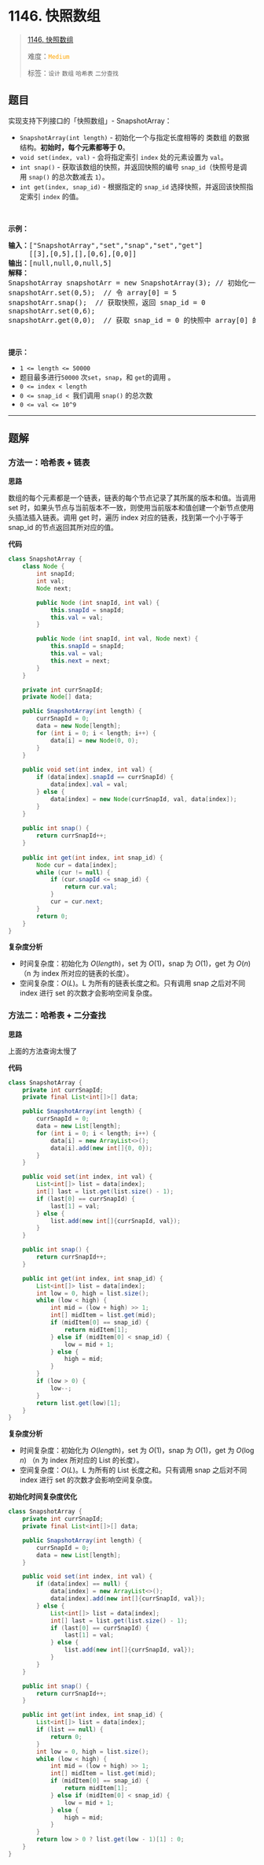 # 1146. 快照数组

> [1146. 快照数组](https://leetcode.cn/problems/snapshot-array/)
>
> 难度：<font color=orange>`Medium`</font>
>
> 标签：`设计` `数组` `哈希表` `二分查找`

## 题目

<p>实现支持下列接口的「快照数组」-&nbsp;SnapshotArray：</p>

<ul>
	<li><code>SnapshotArray(int length)</code>&nbsp;- 初始化一个与指定长度相等的 类数组 的数据结构。<strong>初始时，每个元素都等于</strong><strong>&nbsp;0</strong>。</li>
	<li><code>void set(index, val)</code>&nbsp;- 会将指定索引&nbsp;<code>index</code>&nbsp;处的元素设置为&nbsp;<code>val</code>。</li>
	<li><code>int snap()</code>&nbsp;- 获取该数组的快照，并返回快照的编号&nbsp;<code>snap_id</code>（快照号是调用&nbsp;<code>snap()</code>&nbsp;的总次数减去&nbsp;<code>1</code>）。</li>
	<li><code>int get(index, snap_id)</code>&nbsp;- 根据指定的&nbsp;<code>snap_id</code>&nbsp;选择快照，并返回该快照指定索引 <code>index</code>&nbsp;的值。</li>
</ul>

<p>&nbsp;</p>

<p><strong>示例：</strong></p>

<pre><strong>输入：</strong>[&quot;SnapshotArray&quot;,&quot;set&quot;,&quot;snap&quot;,&quot;set&quot;,&quot;get&quot;]
     [[3],[0,5],[],[0,6],[0,0]]
<strong>输出：</strong>[null,null,0,null,5]
<strong>解释：
</strong>SnapshotArray snapshotArr = new SnapshotArray(3); // 初始化一个长度为 3 的快照数组
snapshotArr.set(0,5);  // 令 array[0] = 5
snapshotArr.snap();  // 获取快照，返回 snap_id = 0
snapshotArr.set(0,6);
snapshotArr.get(0,0);  // 获取 snap_id = 0 的快照中 array[0] 的值，返回 5</pre>

<p>&nbsp;</p>

<p><strong>提示：</strong></p>

<ul>
	<li><code>1 &lt;= length&nbsp;&lt;= 50000</code></li>
	<li>题目最多进行<code>50000</code> 次<code>set</code>，<code>snap</code>，和&nbsp;<code>get</code>的调用 。</li>
	<li><code>0 &lt;= index&nbsp;&lt;&nbsp;length</code></li>
	<li><code>0 &lt;=&nbsp;snap_id &lt;&nbsp;</code>我们调用&nbsp;<code>snap()</code>&nbsp;的总次数</li>
	<li><code>0 &lt;=&nbsp;val &lt;= 10^9</code></li>
</ul>


--------------------

## 题解

### 方法一：哈希表 + 链表

**思路**

数组的每个元素都是一个链表，链表的每个节点记录了其所属的版本和值。当调用 set 时，如果头节点与当前版本不一致，则使用当前版本和值创建一个新节点使用头插法插入链表。调用 get 时，遍历 index 对应的链表，找到第一个小于等于 snap_id 的节点返回其所对应的值。

**代码**

```java
class SnapshotArray {
    class Node {
        int snapId;
        int val;
        Node next;

        public Node (int snapId, int val) {
            this.snapId = snapId;
            this.val = val;
        }

        public Node (int snapId, int val, Node next) {
            this.snapId = snapId;
            this.val = val;
            this.next = next;
        }
    }

    private int currSnapId;
    private Node[] data;

    public SnapshotArray(int length) {
        currSnapId = 0;
        data = new Node[length];
        for (int i = 0; i < length; i++) {
            data[i] = new Node(0, 0);
        }
    }
    
    public void set(int index, int val) {
        if (data[index].snapId == currSnapId) {
            data[index].val = val;
        } else {
            data[index] = new Node(currSnapId, val, data[index]);
        }
    }
    
    public int snap() {
        return currSnapId++;
    }
    
    public int get(int index, int snap_id) {
        Node cur = data[index];
        while (cur != null) {
            if (cur.snapId <= snap_id) {
                return cur.val;
            }
            cur = cur.next;
        }
        return 0;
    }
}
```

**复杂度分析**

- 时间复杂度：初始化为 $O(length)$，set 为 $O(1)$，snap 为 $O(1)$，get 为 $O(n)$ （n 为 index 所对应的链表的长度）。
- 空间复杂度：$O(L)$。L 为所有的链表长度之和。只有调用 snap 之后对不同 index 进行 set 的次数才会影响空间复杂度。

### 方法二：哈希表 + 二分查找

**思路**

上面的方法查询太慢了

**代码**

```java
class SnapshotArray {
    private int currSnapId;
    private final List<int[]>[] data;

    public SnapshotArray(int length) {
        currSnapId = 0;
        data = new List[length];
        for (int i = 0; i < length; i++) {
            data[i] = new ArrayList<>();
            data[i].add(new int[]{0, 0});
        }
    }

    public void set(int index, int val) {
        List<int[]> list = data[index];
        int[] last = list.get(list.size() - 1);
        if (last[0] == currSnapId) {
            last[1] = val;
        } else {
            list.add(new int[]{currSnapId, val});
        }
    }

    public int snap() {
        return currSnapId++;
    }

    public int get(int index, int snap_id) {
        List<int[]> list = data[index];
        int low = 0, high = list.size();
        while (low < high) {
            int mid = (low + high) >> 1;
            int[] midItem = list.get(mid);
            if (midItem[0] == snap_id) {
                return midItem[1];
            } else if (midItem[0] < snap_id) {
                low = mid + 1;
            } else {
                high = mid;
            }
        }
        if (low > 0) {
            low--;
        }
        return list.get(low)[1];
    }
}
```

**复杂度分析**

- 时间复杂度：初始化为 $O(length)$，set 为 $O(1)$，snap 为 $O(1)$，get 为 $O(\log n)$ （n 为 index 所对应的 List 的长度）。
- 空间复杂度：$O(L)$​。L 为所有的 List 长度之和。只有调用 snap 之后对不同 index 进行 set 的次数才会影响空间复杂度。

**初始化时间复杂度优化**

```java
class SnapshotArray {
    private int currSnapId;
    private final List<int[]>[] data;

    public SnapshotArray(int length) {
        currSnapId = 0;
        data = new List[length];
    }

    public void set(int index, int val) {
        if (data[index] == null) {
            data[index] = new ArrayList<>();
            data[index].add(new int[]{currSnapId, val});
        } else {
            List<int[]> list = data[index];
            int[] last = list.get(list.size() - 1);
            if (last[0] == currSnapId) {
                last[1] = val;
            } else {
                list.add(new int[]{currSnapId, val});
            }
        }
    }

    public int snap() {
        return currSnapId++;
    }

    public int get(int index, int snap_id) {
        List<int[]> list = data[index];
        if (list == null) {
            return 0;
        }
        int low = 0, high = list.size();
        while (low < high) {
            int mid = (low + high) >> 1;
            int[] midItem = list.get(mid);
            if (midItem[0] == snap_id) {
                return midItem[1];
            } else if (midItem[0] < snap_id) {
                low = mid + 1;
            } else {
                high = mid;
            }
        }
        return low > 0 ? list.get(low - 1)[1] : 0;
    }
}
```

